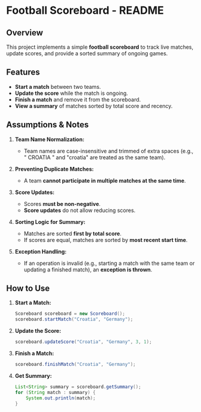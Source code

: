 # Football Scoreboard - README

## Overview
This project implements a simple **football scoreboard** to track live matches, update scores, and provide a sorted summary of ongoing games.

## Features
- **Start a match** between two teams.
- **Update the score** while the match is ongoing.
- **Finish a match** and remove it from the scoreboard.
- **View a summary** of matches sorted by total score and recency.

## Assumptions & Notes
1. **Team Name Normalization:**
   - Team names are case-insensitive and trimmed of extra spaces (e.g., " CROATIA " and "croatia" are treated as the same team).
   
2. **Preventing Duplicate Matches:**
   - A team **cannot participate in multiple matches at the same time**.
   
3. **Score Updates:**
   - Scores **must be non-negative**.
   - **Score updates** do not allow reducing scores.

4. **Sorting Logic for Summary:**
   - Matches are sorted **first by total score**.
   - If scores are equal, matches are sorted by **most recent start time**.
   
5. **Exception Handling:**
   - If an operation is invalid (e.g., starting a match with the same team or updating a finished match), an **exception is thrown**.

## How to Use
1. **Start a Match:**
   ```java
   Scoreboard scoreboard = new Scoreboard();
   scoreboard.startMatch("Croatia", "Germany");
   ```
   
2. **Update the Score:**
   ```java
   scoreboard.updateScore("Croatia", "Germany", 3, 1);
   ```

   
3. **Finish a Match:**
   ```java
   scoreboard.finishMatch("Croatia", "Germany");
   ```
   
4. **Get Summary:**
   ```java
   List<String> summary = scoreboard.getSummary();
   for (String match : summary) {
       System.out.println(match);
   }
   ```
